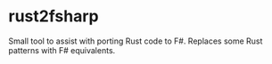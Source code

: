 # rust2fsharp
Small tool to assist with porting Rust code to F#.
Replaces some Rust patterns with F# equivalents.